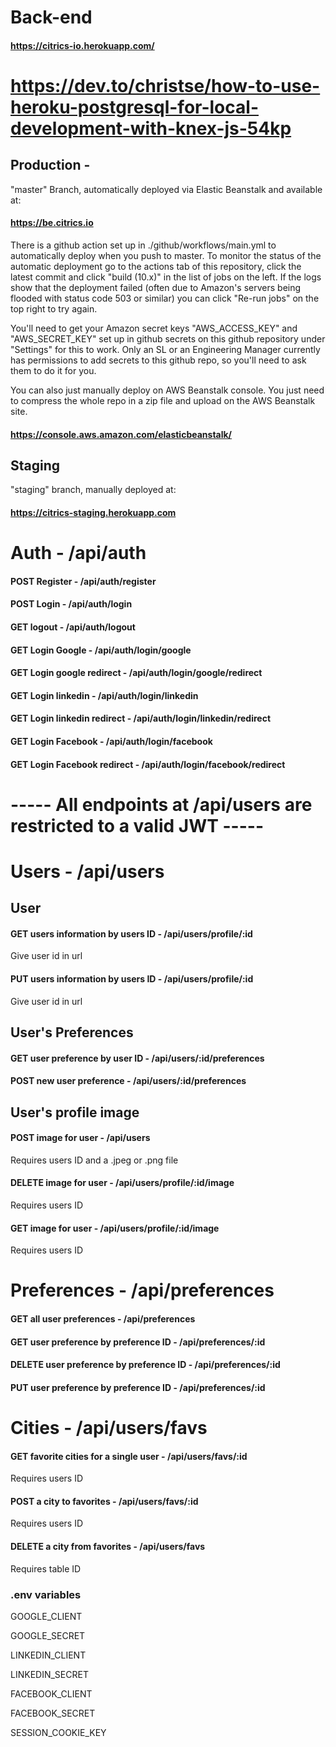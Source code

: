 # Back-end

#### https://citrics-io.herokuapp.com/

https://dev.to/christse/how-to-use-heroku-postgresql-for-local-development-with-knex-js-54kp
=======
## Production - 
"master" Branch, automatically deployed via Elastic Beanstalk and available at:
#### https://be.citrics.io

There is a github action set up in ./github/workflows/main.yml to automatically deploy when you push to master. To monitor the status of the automatic deployment go to the actions tab of this repository, click the latest commit and click "build (10.x)" in the list of jobs on the left. If the logs show that the deployment failed (often due to Amazon's servers being flooded with status code 503 or similar) you can click "Re-run jobs" on the top right to try again.

You'll need to get your Amazon secret keys "AWS_ACCESS_KEY" and "AWS_SECRET_KEY" set up in github secrets on this github repository under "Settings" for this to work. Only an SL or an Engineering Manager currently has permissions to add secrets to this github repo, so you'll need to ask them to do it for you.

You can also just manually deploy on AWS Beanstalk console. You just need to compress the whole repo in a zip file and upload on the AWS Beanstalk site.
#### https://console.aws.amazon.com/elasticbeanstalk/


## Staging
"staging" branch, manually deployed at:
#### https://citrics-staging.herokuapp.com

# Auth - /api/auth
#### POST Register  - /api/auth/register
#### POST Login - /api/auth/login
#### GET logout - /api/auth/logout
#### GET Login Google - /api/auth/login/google
#### GET Login google redirect - /api/auth/login/google/redirect
#### GET Login linkedin - /api/auth/login/linkedin
#### GET Login linkedin redirect - /api/auth/login/linkedin/redirect
#### GET Login Facebook - /api/auth/login/facebook
#### GET Login Facebook redirect - /api/auth/login/facebook/redirect

# ----- All endpoints at /api/users are restricted to a valid JWT -----

# Users - /api/users 
## User 
#### GET users information by users ID - /api/users/profile/:id
Give user id in url
#### PUT users information by users ID - /api/users/profile/:id
Give user id in url


## User's Preferences 
#### GET user preference by user ID - /api/users/:id/preferences
#### POST new user preference  - /api/users/:id/preferences

## User's profile image
#### POST image for user  - /api/users
Requires users ID and a .jpeg or .png file
#### DELETE image for user - /api/users/profile/:id/image
Requires users ID 
#### GET image for user - /api/users/profile/:id/image
Requires users ID


# Preferences - /api/preferences 
#### GET all user preferences - /api/preferences
#### GET user preference by preference ID - /api/preferences/:id
#### DELETE user preference by preference ID  - /api/preferences/:id
#### PUT user preference by preference ID  - /api/preferences/:id


# Cities - /api/users/favs 
#### GET favorite cities for a single user - /api/users/favs/:id
Requires users ID

#### POST a city to favorites - /api/users/favs/:id
Requires users ID

#### DELETE a city from favorites - /api/users/favs
Requires table ID

### .env variables
GOOGLE_CLIENT

GOOGLE_SECRET

LINKEDIN_CLIENT

LINKEDIN_SECRET

FACEBOOK_CLIENT

FACEBOOK_SECRET

SESSION_COOKIE_KEY
